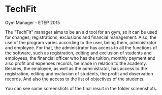 # TechFit
Gym Manager - ETEP 2015

The "TechFit" manager aims to be an aid tool for an gym, so it can be used for changes, registrations, exclusions and financial management.
Also, the use of the program varies according to the user, being them, administrator and employee.
For that, the administrator has access to all the functions of the software, such as registration, editing and exclusion of students and employees,
the financial officer who has the tuition, monthly payment and also profit and expenses records, be made in relation to the academy.
Besides, the employee, as well as the administrator, has access to the registration, editing and exclusion of students, the profit and observation
records. And also the access to the list of objectives of the students.

You can see some screenshots of the final result in the folder screenshots.
